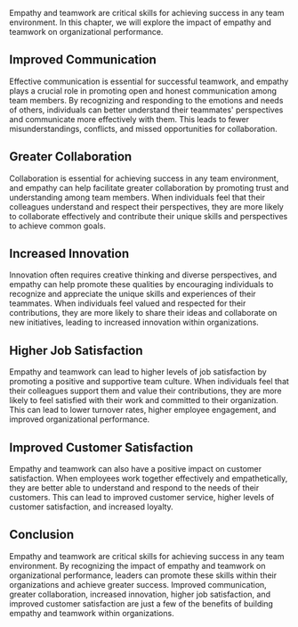 
Empathy and teamwork are critical skills for achieving success in any team environment. In this chapter, we will explore the impact of empathy and teamwork on organizational performance.

Improved Communication
----------------------

Effective communication is essential for successful teamwork, and empathy plays a crucial role in promoting open and honest communication among team members. By recognizing and responding to the emotions and needs of others, individuals can better understand their teammates' perspectives and communicate more effectively with them. This leads to fewer misunderstandings, conflicts, and missed opportunities for collaboration.

Greater Collaboration
---------------------

Collaboration is essential for achieving success in any team environment, and empathy can help facilitate greater collaboration by promoting trust and understanding among team members. When individuals feel that their colleagues understand and respect their perspectives, they are more likely to collaborate effectively and contribute their unique skills and perspectives to achieve common goals.

Increased Innovation
--------------------

Innovation often requires creative thinking and diverse perspectives, and empathy can help promote these qualities by encouraging individuals to recognize and appreciate the unique skills and experiences of their teammates. When individuals feel valued and respected for their contributions, they are more likely to share their ideas and collaborate on new initiatives, leading to increased innovation within organizations.

Higher Job Satisfaction
-----------------------

Empathy and teamwork can lead to higher levels of job satisfaction by promoting a positive and supportive team culture. When individuals feel that their colleagues support them and value their contributions, they are more likely to feel satisfied with their work and committed to their organization. This can lead to lower turnover rates, higher employee engagement, and improved organizational performance.

Improved Customer Satisfaction
------------------------------

Empathy and teamwork can also have a positive impact on customer satisfaction. When employees work together effectively and empathetically, they are better able to understand and respond to the needs of their customers. This can lead to improved customer service, higher levels of customer satisfaction, and increased loyalty.

Conclusion
----------

Empathy and teamwork are critical skills for achieving success in any team environment. By recognizing the impact of empathy and teamwork on organizational performance, leaders can promote these skills within their organizations and achieve greater success. Improved communication, greater collaboration, increased innovation, higher job satisfaction, and improved customer satisfaction are just a few of the benefits of building empathy and teamwork within organizations.

